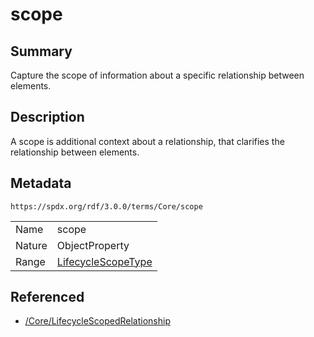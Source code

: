 <!-- Automatically generated by spec-parser v2.3.0 on 2024-07-29T18:25:30.305944+00:00 -->
<!-- SPDX-License-Identifier: Community-Spec-1.0 -->

# scope

## Summary

Capture the scope of information about a specific relationship between elements.


## Description

A scope is additional context about a relationship, that clarifies the relationship between elements.


## Metadata

`https://spdx.org/rdf/3.0.0/terms/Core/scope`


| | |
|---|---|
| Name | scope |
| Nature | ObjectProperty |
| Range | [LifecycleScopeType](../Vocabularies/LifecycleScopeType.md) |




## Referenced

- [/Core/LifecycleScopedRelationship](../../Core/Classes/LifecycleScopedRelationship.md)

